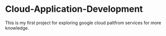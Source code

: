 # Cloud-Application-Development
This is my first project for exploring google cloud paltfrom services for more knowledge.

